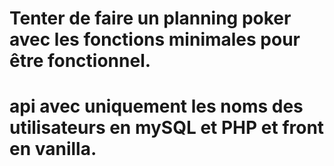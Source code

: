 # Tenter de faire un planning poker avec les fonctions minimales pour être fonctionnel.

# api avec uniquement les noms des utilisateurs en mySQL et PHP et front en vanilla.
